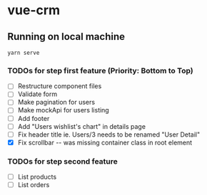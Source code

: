 # vue-crm

## Running on local machine
```
yarn serve
```

### TODOs for step first feature (Priority: Bottom to Top)

- [ ] Restructure component files
- [ ] Validate form
- [ ] Make pagination for users
- [ ] Make mockApi for users listing
- [ ] Add footer
- [ ] Add "Users wishlist's chart" in details page
- [ ] Fix header title ie. Users/3 needs to be renamed "User Detail"
- [x] Fix scrollbar -- was missing container class in root element

### TODOs for step second feature

- [ ] List products
- [ ] List orders
